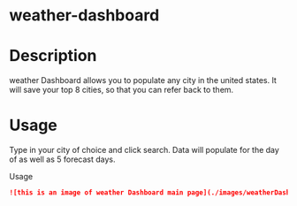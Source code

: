 # weather-dashboard

# Description 
weather Dashboard allows you to populate any city in the united states. It will save your top 8 cities, so that you can refer back to them. 

# Usage 
Type in your city of choice and click search. Data will populate for the day of as well as 5 forecast days. 


Usage
```md
![this is an image of weather Dashboard main page](./images/weatherDashboard.png)
```
